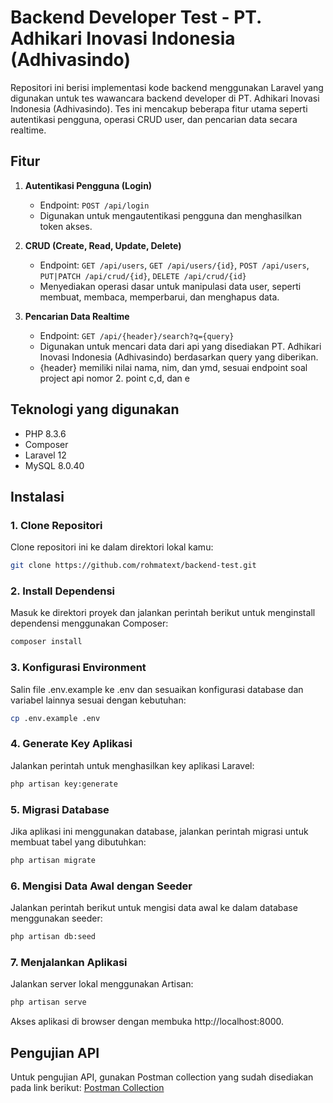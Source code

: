 # Backend Developer Test - PT. Adhikari Inovasi Indonesia (Adhivasindo)

Repositori ini berisi implementasi kode backend menggunakan Laravel yang digunakan untuk tes wawancara backend developer di PT. Adhikari Inovasi Indonesia (Adhivasindo). Tes ini mencakup beberapa fitur utama seperti autentikasi pengguna, operasi CRUD user, dan pencarian data secara realtime.

## Fitur
1. **Autentikasi Pengguna (Login)**
   - Endpoint: `POST /api/login`
   - Digunakan untuk mengautentikasi pengguna dan menghasilkan token akses.

2. **CRUD (Create, Read, Update, Delete)**
   - Endpoint: `GET /api/users`, `GET /api/users/{id}`, `POST /api/users`, `PUT|PATCH /api/crud/{id}`, `DELETE /api/crud/{id}`
   - Menyediakan operasi dasar untuk manipulasi data user, seperti membuat, membaca, memperbarui, dan menghapus data.

3. **Pencarian Data Realtime**
   - Endpoint: `GET /api/{header}/search?q={query}`
   - Digunakan untuk mencari data dari api yang disediakan PT. Adhikari Inovasi Indonesia (Adhivasindo) berdasarkan query yang diberikan.
   - {header} memiliki nilai nama, nim, dan ymd, sesuai endpoint soal project api nomor 2. point c,d, dan e

## Teknologi yang digunakan
- PHP 8.3.6
- Composer
- Laravel 12
- MySQL 8.0.40

## Instalasi

### 1. Clone Repositori
Clone repositori ini ke dalam direktori lokal kamu:
```bash
git clone https://github.com/rohmatext/backend-test.git
```

### 2. Install Dependensi
Masuk ke direktori proyek dan jalankan perintah berikut untuk menginstall dependensi menggunakan Composer:
```bash
composer install
```

### 3. Konfigurasi Environment
Salin file .env.example ke .env dan sesuaikan konfigurasi database dan variabel lainnya sesuai dengan kebutuhan:
```bash
cp .env.example .env
```

### 4. Generate Key Aplikasi
Jalankan perintah untuk menghasilkan key aplikasi Laravel:
```bash
php artisan key:generate
```

### 5. Migrasi Database
Jika aplikasi ini menggunakan database, jalankan perintah migrasi untuk membuat tabel yang dibutuhkan:
```bash
php artisan migrate
```

### 6. Mengisi Data Awal dengan Seeder
Jalankan perintah berikut untuk mengisi data awal ke dalam database menggunakan seeder:
```bash
php artisan db:seed
```

### 7. Menjalankan Aplikasi
Jalankan server lokal menggunakan Artisan:
```bash
php artisan serve
```
Akses aplikasi di browser dengan membuka http://localhost:8000.

## Pengujian API
Untuk pengujian API, gunakan Postman collection yang sudah disediakan pada link berikut:
[Postman Collection](https://www.postman.com/rohmatext/workspace/backend-test-pt-adhikari-inovasi-indonesia-adhivasindo/collection/4732663-72474901-6cdf-4f32-b2a7-6c321595e58d?action=share&creator=4732663)